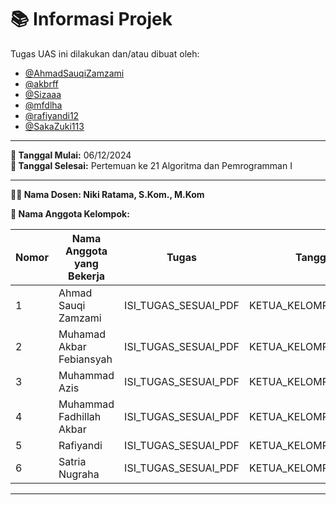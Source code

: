# 📚 Informasi Projek

Tugas UAS ini dilakukan dan/atau dibuat oleh:

- [@AhmadSauqiZamzami](https://github.com/AhmadSauqiZamzami)
- [@akbrff](https://github.com/akbrff)
- [@Sizaaa](https://github.com/Sizaaa)
- [@mfdlha](https://github.com/mfdlha)
- [@rafiyandi12](https://github.com/rafiyandi12)
- [@SakaZuki113](https://github.com/SakaZuki113)

---

**📅 Tanggal Mulai:** 06/12/2024  
**📅 Tanggal Selesai:** Pertemuan ke 21 Algoritma dan Pemrogramman I

---

**👨‍🏫 Nama Dosen: Niki Ratama, S.Kom., M.Kom** 

**👥 Nama Anggota Kelompok:**

| Nomor | Nama Anggota yang Bekerja | Tugas | Tanggal Selesai |
|-------|---------------------------| ------------------ | ------------------ |
| 1     | Ahmad Sauqi Zamzami            | ISI_TUGAS_SESUAI_PDF | KETUA_KELOMPOK_YANG_UPDATE  |
| 2     | Muhamad Akbar Febiansyah            | ISI_TUGAS_SESUAI_PDF | KETUA_KELOMPOK_YANG_UPDATE  |
| 3     | Muhammad Azis             | ISI_TUGAS_SESUAI_PDF | KETUA_KELOMPOK_YANG_UPDATE  |
| 4     | Muhammad Fadhillah Akbar           | ISI_TUGAS_SESUAI_PDF | KETUA_KELOMPOK_YANG_UPDATE  |
| 5     | Rafiyandi                 | ISI_TUGAS_SESUAI_PDF | KETUA_KELOMPOK_YANG_UPDATE  |
| 6     | Satria Nugraha            | ISI_TUGAS_SESUAI_PDF | KETUA_KELOMPOK_YANG_UPDATE  |

---



